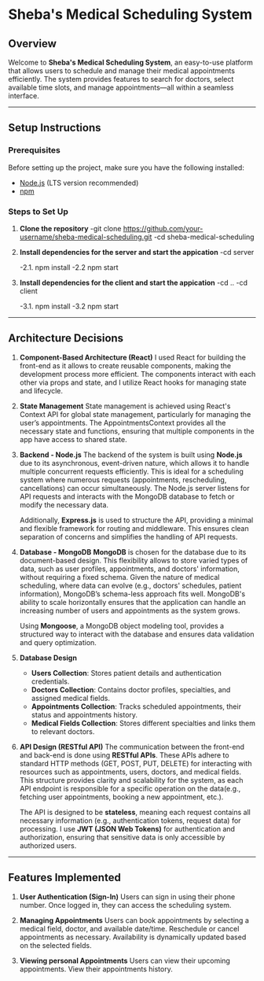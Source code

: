 # Sheba's Medical Scheduling System

## Overview
Welcome to **Sheba's Medical Scheduling System**, an easy-to-use platform that allows users to schedule and manage their medical appointments efficiently. The system provides features to search for doctors, select available time slots, and manage appointments—all within a seamless interface.

---

## Setup Instructions

### Prerequisites

Before setting up the project, make sure you have the following installed:

- [Node.js](https://nodejs.org/) (LTS version recommended)
- [npm](https://www.npmjs.com/)

### Steps to Set Up

1. **Clone the repository**
   -git clone https://github.com/your-username/sheba-medical-scheduling.git
   -cd sheba-medical-scheduling
   
2. **Install dependencies for the server and start the appication**
   -cd server
   
   -2.1. npm install
   -2.2 npm start
   
3. **Install dependencies for the client and start the appication**
   -cd ..
   -cd client
   
   -3.1. npm install
   -3.2 npm start

---

## Architecture Decisions

1. **Component-Based Architecture (React)**
   I used React for building the front-end as it allows to create reusable components, making the development process more efficient.
   The components interact with each other via props and state, and I utilize React hooks for managing state and lifecycle.

2. **State Management**
   State management is achieved using React's Context API for global state management, particularly for managing the user’s appointments.
   The AppointmentsContext provides all the necessary state and functions, ensuring that multiple components in the app have access to shared state.

3. **Backend - Node.js**
   The backend of the system is built using **Node.js** due to its asynchronous, event-driven nature, which allows it to handle multiple concurrent requests efficiently.
   This is ideal for a scheduling system where numerous requests (appointments, rescheduling, cancellations) can occur simultaneously.
   The Node.js server listens for API requests and interacts with the MongoDB database to fetch or modify the necessary data.

   Additionally, **Express.js** is used to structure the API, providing a minimal and flexible framework for routing and middleware.
   This ensures clean separation of concerns and simplifies the handling of API requests.

4. **Database - MongoDB**
   **MongoDB** is chosen for the database due to its document-based design.
   This flexibility allows to store varied types of data, such as user profiles, appointments, and doctors' information, without requiring a fixed schema.
   Given the nature of medical scheduling, where data can evolve (e.g., doctors' schedules, patient information), MongoDB’s schema-less approach fits well.
   MongoDB's ability to scale horizontally ensures that the application can handle an increasing number of users and appointments as the system grows.

   Using **Mongoose**, a MongoDB object modeling tool, provides a structured way to interact with the database and ensures data validation and query optimization.

5. **Database Design**
   - **Users Collection**: Stores patient details and authentication credentials.
   - **Doctors Collection**: Contains doctor profiles, specialties, and assigned medical fields.
   - **Appointments Collection**: Tracks scheduled appointments, their status and appointments history.
   - **Medical Fields Collection**: Stores different specialties and links them to relevant doctors.

6. **API Design (RESTful API)**
   The communication between the front-end and back-end is done using **RESTful APIs**.
   These APIs adhere to standard HTTP methods (GET, POST, PUT, DELETE) for interacting with resources such as appointments, users, doctors, and medical fields.
   This structure provides clarity and scalability for the system, as each API endpoint is responsible for a specific operation on the data(e.g., fetching user appointments,
   booking a new appointment, etc.).

   The API is designed to be **stateless**, meaning each request contains all necessary information (e.g., authentication tokens, request data) for processing.
   I use **JWT (JSON Web Tokens)** for authentication and authorization, ensuring that sensitive data is only accessible by authorized users.

---

## Features Implemented
1. **User Authentication (Sign-In)**
   Users can sign in using their phone number.
   Once logged in, they can access the scheduling system.
   
2. **Managing Appointments**
   Users can book appointments by selecting a medical field, doctor, and available date/time.
   Reschedule or cancel appointments as necessary.
   Availability is dynamically updated based on the selected fields.
   
3. **Viewing personal Appointments**
   Users can view their upcoming appointments.
   View their appointments history.
   
